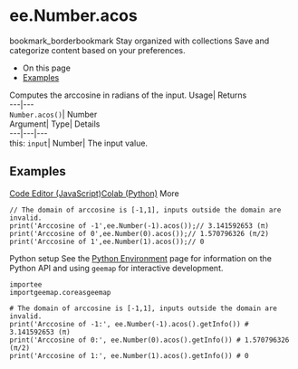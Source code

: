  
#  ee.Number.acos 
bookmark_borderbookmark Stay organized with collections  Save and categorize content based on your preferences.
  * On this page
  * [Examples](https://developers.google.com/earth-engine/apidocs/ee-number-acos#examples)


Computes the arccosine in radians of the input. 
Usage| Returns  
---|---  
`Number.acos()`| Number  
Argument| Type| Details  
---|---|---  
this: `input`| Number| The input value.  
## Examples
[Code Editor (JavaScript)](https://developers.google.com/earth-engine/apidocs/ee-number-acos#code-editor-javascript-sample)[Colab (Python)](https://developers.google.com/earth-engine/apidocs/ee-number-acos#colab-python-sample) More
```
// The domain of arccosine is [-1,1], inputs outside the domain are invalid.
print('Arccosine of -1',ee.Number(-1).acos());// 3.141592653 (π)
print('Arccosine of 0',ee.Number(0).acos());// 1.570796326 (π/2)
print('Arccosine of 1',ee.Number(1).acos());// 0
```
Python setup
See the [ Python Environment](https://developers.google.com/earth-engine/guides/python_install) page for information on the Python API and using `geemap` for interactive development.
```
importee
importgeemap.coreasgeemap
```
```
# The domain of arccosine is [-1,1], inputs outside the domain are invalid.
print('Arccosine of -1:', ee.Number(-1).acos().getInfo()) # 3.141592653 (π)
print('Arccosine of 0:', ee.Number(0).acos().getInfo()) # 1.570796326 (π/2)
print('Arccosine of 1:', ee.Number(1).acos().getInfo()) # 0
```

